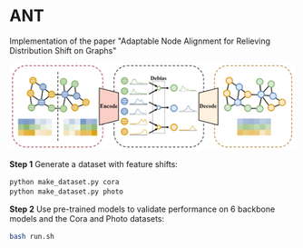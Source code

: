 # ANT
Implementation of the paper "Adaptable Node Alignment for Relieving Distribution Shift on Graphs"

![](pic.png)

**Step 1**
Generate a dataset with feature shifts:

```bash
python make_dataset.py cora
python make_dataset.py photo
```

**Step 2**
Use pre-trained models to validate performance on 6 backbone models and the Cora and Photo datasets:
```bash
bash run.sh
```
